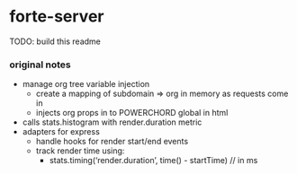 # forte-server

TODO: build this readme

### original notes
* manage org tree variable injection
    * create a mapping of subdomain => org in memory as requests come in
    * injects org props in to POWERCHORD global in html
* calls stats.histogram with render.duration metric
* adapters for express
    * handle hooks for render start/end events
    * track render time using:
        * stats.timing(‘render.duration’, time() - startTime) // in ms